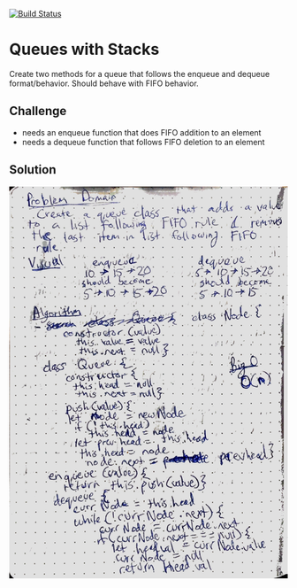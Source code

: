 [![Build Status](https://travis-ci.com/pdkim/data-structure-and-algorithms.svg?branch=queue_with_stacks)](https://travis-ci.com/pdkim/data-structure-and-algorithms)

# Queues with Stacks
Create two methods for a queue that follows the enqueue and dequeue format/behavior.  Should behave with FIFO behavior.

## Challenge
- needs an enqueue function that does FIFO addition to an element
- needs a dequeue function that follows FIFO deletion to an element

## Solution
![whiteboard](assets/queue_with_stacks.JPG)